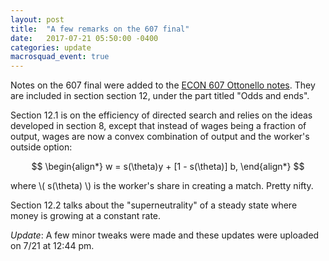 ```yaml
---
layout: post
title:  "A few remarks on the 607 final"
date:   2017-07-21 05:50:00 -0400
categories: update
macrosquad_event: true
---
```


Notes on the 607 final were added to the [ECON 607 Ottonello notes](https://umich.box.com/s/xczz87igzno3lzpfkapiurrp8izzivud).
They are included in section section 12, under the part titled "Odds and ends".

<!--more-->

Section 12.1 is on the efficiency of directed search and relies on the ideas developed in section 8,
except that instead of wages being a fraction of output, wages are now a convex combination of output and the worker's outside option:

$$
\begin{align*}
w = s(\theta)y + [1 - s(\theta)] b,
\end{align*}
$$

where \\( s(\theta) \\) is the worker's share in creating a match.
Pretty nifty.

Section 12.2 talks about the "superneutrality" of a steady state where money is growing at a constant rate.

_Update_: A few minor tweaks were made and these updates were uploaded on 7/21 at 12:44 pm.
